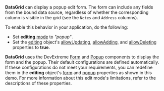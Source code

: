 **DataGrid** can display a popup edit form. The form can include any fields from the bound data source, regardless of whether the corresponding column is visible in the grid (see the `Notes` and `Address` columns).

To enable this behavior in your application, do the following:
- Set **editing**.[mode](/Documentation/ApiReference/UI_Components/dxDataGrid/Configuration/editing/#mode) to *"popup"*.
- Set the [editing](/Documentation/ApiReference/UI_Components/dxDataGrid/Configuration/editing/) object's [allowUpdating](/Documentation/ApiReference/UI_Components/dxDataGrid/Configuration/editing/#allowUpdating), [allowAdding](/Documentation/ApiReference/UI_Components/dxDataGrid/Configuration/editing/#allowAdding), and [allowDeleting](/Documentation/ApiReference/UI_Components/dxDataGrid/Configuration/editing/#allowDeleting) properties to **true**.

**DataGrid** uses the DevExtreme [Form](/Documentation/ApiReference/UI_Components/dxForm/) and [Popup](/Documentation/ApiReference/UI_Components/dxPopup/) components to display the form and the popup. Their default configurations are defined automatically. If these configurations do not meet your requirements, you can redefine them in the **editing** object's [form](/Documentation/ApiReference/UI_Components/dxDataGrid/Configuration/editing/#form) and [popup](/Documentation/ApiReference/UI_Components/dxDataGrid/Configuration/editing/#popup) properties as shown in this demo. For more information about this edit mode's limitations, refer to the descriptions of these properties.